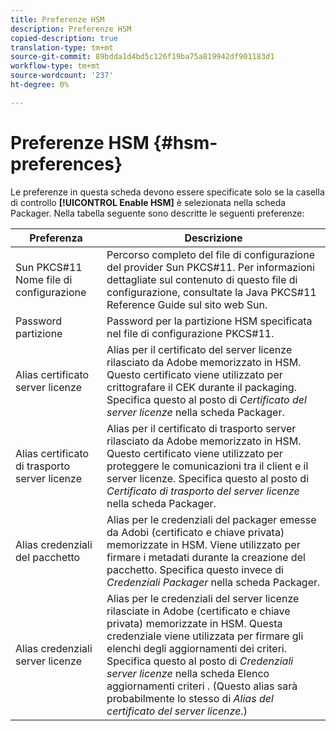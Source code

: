 ```yaml
---
title: Preferenze HSM
description: Preferenze HSM
copied-description: true
translation-type: tm+mt
source-git-commit: 89bdda1d4bd5c126f19ba75a819942df901183d1
workflow-type: tm+mt
source-wordcount: '237'
ht-degree: 0%

---
```



# Preferenze HSM {#hsm-preferences}

Le preferenze in questa scheda devono essere specificate solo se la casella di controllo **[!UICONTROL Enable HSM]** è selezionata nella scheda Packager. Nella tabella seguente sono descritte le seguenti preferenze:

| Preferenza | Descrizione |
|---|---|
| Sun PKCS#11 Nome file di configurazione | Percorso completo del file di configurazione del provider Sun PKCS#11. Per informazioni dettagliate sul contenuto di questo file di configurazione, consultate la Java PKCS#11 Reference Guide sul sito web Sun. |
| Password partizione | Password per la partizione HSM specificata nel file di configurazione PKCS#11. |
| Alias certificato server licenze | Alias per il certificato del server licenze rilasciato da Adobe memorizzato in HSM. Questo certificato viene utilizzato per crittografare il CEK durante il packaging. Specifica questo al posto di *Certificato del server licenze* nella scheda Packager. |
| Alias certificato di trasporto server licenze | Alias per il certificato di trasporto server rilasciato da Adobe memorizzato in HSM. Questo certificato viene utilizzato per proteggere le comunicazioni tra il client e il server licenze. Specifica questo al posto di *Certificato di trasporto del server licenze* nella scheda Packager. |
| Alias credenziali del pacchetto | Alias per le credenziali del packager emesse da Adobi (certificato e chiave privata) memorizzate in HSM. Viene utilizzato per firmare i metadati durante la creazione del pacchetto. Specifica questo invece di *Credenziali Packager* nella scheda Packager. |
| Alias credenziali server licenze | Alias per le credenziali del server licenze rilasciate in Adobe (certificato e chiave privata) memorizzate in HSM. Questa credenziale viene utilizzata per firmare gli elenchi degli aggiornamenti dei criteri. Specifica questo al posto di *Credenziali server licenze* nella scheda Elenco aggiornamenti criteri . (Questo alias sarà probabilmente lo stesso di *Alias del certificato del server licenze*.) |

